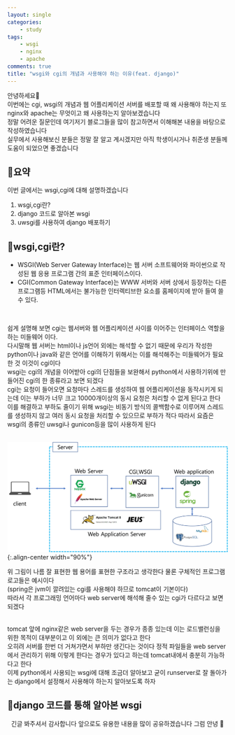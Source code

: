 ```yaml
---
layout: single
categories:
    - study
tags:
    - wsgi
    - nginx
    - apache
comments: true
title: "wsgi와 cgi의 개념과 사용해야 하는 이유(feat. django)"
---
```


안녕하세요👋<br>
이번에는 cgi, wsgi의 개념과 웹 어플리케이션 서버를 배포할 때 왜 사용해야 하는지 또<br>
nginx와 apache는 무엇이고 왜 사용하는지 알아보겠습니다<br>
정말 어려운 질문인데 여기저기 블로그들을 많이 참고하면서 이해해본 내용을 바탕으로 작성하였습니다<br>
실무에서 사용해보신 분들은 정말 잘 알고 계시겠지만 아직 학생이시거나 취준생 분들께 도움이 되었으면 좋겠습니다<br>

## 🙏요약
이번 글에서는 wsgi,cgi에 대해 설명하겠습니다<br>

1. wsgi,cgi란?
2. django 코드로 알아본 wsgi
3. uwsgi를 사용하여 django 배포하기


## 📝wsgi,cgi란?
- WSGI(Web Server Gateway Interface)는 웹 서버 소프트웨어와 파이썬으로 작성된 웹 응용 프로그램 간의 표준 인터페이스이다.
- CGI(Common Gateway Interface)는 WWW 서버와 서버 상에서 등장하는 다른 프로그램등 HTML에서는 불가능한 인터렉티브한 요소를 홈페이지에 받아 들여 쓸 수 있다.
<br>

쉽게 설명해 보면 cgi는 웹서버와 웹 어플리케이션 사이를 이어주는 인터페이스 역할을 하는 미들웨어 이다.<br>
다시말해 웹 서버는 html이나 js언어 외에는 해석할 수 없기 때문에 우리가 작성한 python이나 java와 같은 언어를 이해하기 위해서는 이를 해석해주는 미들웨어가 필요한 것 이것이 cgi이다<br>
wsgi는 cgi의 개념을 이어받아 cgi의 단점들을 보완해서 python에서 사용하기위에 만들어진 cgi의 한 종류라고 보면 되겠다<br>
cgi는 요청이 들어오면 요청마다 스레드를 생성하여 웹 어플리케이션을 동작시키게 되는데 이는 부하가 너무 크고 10000개이상의 동시 요청은 처리할 수 없게 된다고 한다<br>
이를 해결하고 부하도 줄이기 위해 wsgi는 비동기 방식의 콜백함수로 이루어져 스레드를 생성하지 않고 여러 동시 요청을 처리할 수 있으므로 부하가 적다 따라서 요즘은 wsgi의 종류인 uwsgi나 gunicon등을 많이 사용하게 된다<br>
<br>

![image](/assets/images/0818_41/web_architecture.png){:.align-center width="90%"}
<br>

위 그림이 나름 잘 표현한 웹 용어를 표현한 구조라고 생각한다 물론 구체적인 프로그램 로고들은 예시이다 <br>
(spring은 jvm이 깔려있는 cgi를 사용해야 하므로 tomcat이 기본이다)<br>
따라서 각 프로그래밍 언어마다 web server에 해석해 줄수 있는 cgi가 다르다고 보면 되겠다<br>
<br>

tomcat 앞에 nginx같은 web server을 두는 경우가 종종 있는데 이는 로드밸런싱을 위한 목적이 대부분이고 이 외에는 큰 의미가 없다고 한다<br>
오히려 서버를 한번 더 거쳐가면서 부하만 생긴다는 것이다 정적 파일들을 web server에서 관리하기 위해 이렇게 한다는 경우가 있다고 하는데 tomcat내에서 충분히 가능하다고 한다<br>
이제 python에서 사용되는 wsgi에 대해 조금더 알아보고 굳이 runserver로 잘 돌아가는 django에서 설정해서 사용해야 하는지 알아보도록 하자<br>


## 🔎django 코드를 통해 알아본 wsgi





<center>긴글 봐주셔서 감사합니다 앞으로도 유용한 내용을 많이 공유하겠습니다 그럼 안녕 👋</center>